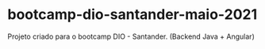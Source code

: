 # bootcamp-dio-santander-maio-2021
Projeto criado para o bootcamp DIO - Santander. (Backend Java + Angular)
